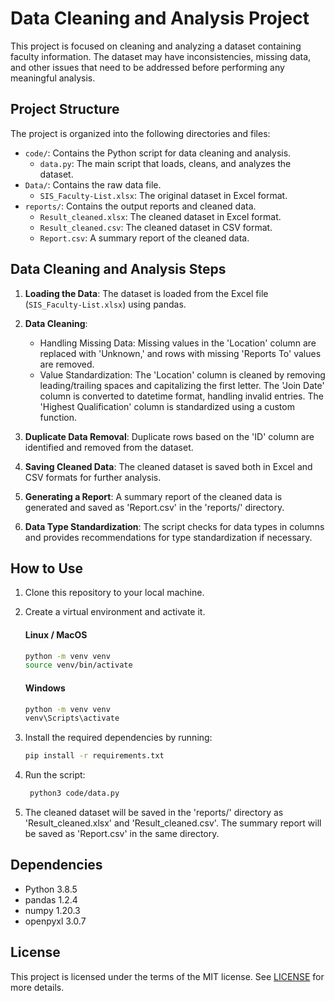 # Data Cleaning and Analysis Project

This project is focused on cleaning and analyzing a dataset containing faculty information. The dataset may have inconsistencies, missing data, and other issues that need to be addressed before performing any meaningful analysis.

## Project Structure

The project is organized into the following directories and files:

- `code/`: Contains the Python script for data cleaning and analysis.
  - `data.py`: The main script that loads, cleans, and analyzes the dataset.
- `Data/`: Contains the raw data file.
  - `SIS_Faculty-List.xlsx`: The original dataset in Excel format.
- `reports/`: Contains the output reports and cleaned data.
  - `Result_cleaned.xlsx`: The cleaned dataset in Excel format.
  - `Result_cleaned.csv`: The cleaned dataset in CSV format.
  - `Report.csv`: A summary report of the cleaned data.

## Data Cleaning and Analysis Steps

1. **Loading the Data**: The dataset is loaded from the Excel file (`SIS_Faculty-List.xlsx`) using pandas.

2. **Data Cleaning**:
   - Handling Missing Data: Missing values in the 'Location' column are replaced with 'Unknown,' and rows with missing 'Reports To' values are removed.
   - Value Standardization: The 'Location' column is cleaned by removing leading/trailing spaces and capitalizing the first letter. The 'Join Date' column is converted to datetime format, handling invalid entries. The 'Highest Qualification' column is standardized using a custom function.

3. **Duplicate Data Removal**: Duplicate rows based on the 'ID' column are identified and removed from the dataset.

4. **Saving Cleaned Data**: The cleaned dataset is saved both in Excel and CSV formats for further analysis.

5. **Generating a Report**: A summary report of the cleaned data is generated and saved as 'Report.csv' in the 'reports/' directory.

6. **Data Type Standardization**: The script checks for data types in columns and provides recommendations for type standardization if necessary.

## How to Use

1. Clone this repository to your local machine.

2. Create a virtual environment and activate it.

    #### Linux / MacOS 
    ``` bash
    python -m venv venv
    source venv/bin/activate
    ```
    #### Windows
    ``` bash
    python -m venv venv
    venv\Scripts\activate
    ```

3. Install the required dependencies by running:

   ```bash
   pip install -r requirements.txt
   ```

4. Run the script:

   ```bash
    python3 code/data.py
    ```

5. The cleaned dataset will be saved in the 'reports/' directory as 'Result_cleaned.xlsx' and 'Result_cleaned.csv'. The summary report will be saved as 'Report.csv' in the same directory.

## Dependencies

- Python 3.8.5
- pandas 1.2.4
- numpy 1.20.3
- openpyxl 3.0.7

## License

This project is licensed under the terms of the MIT license. See [LICENSE](LICENSE) for more details.
